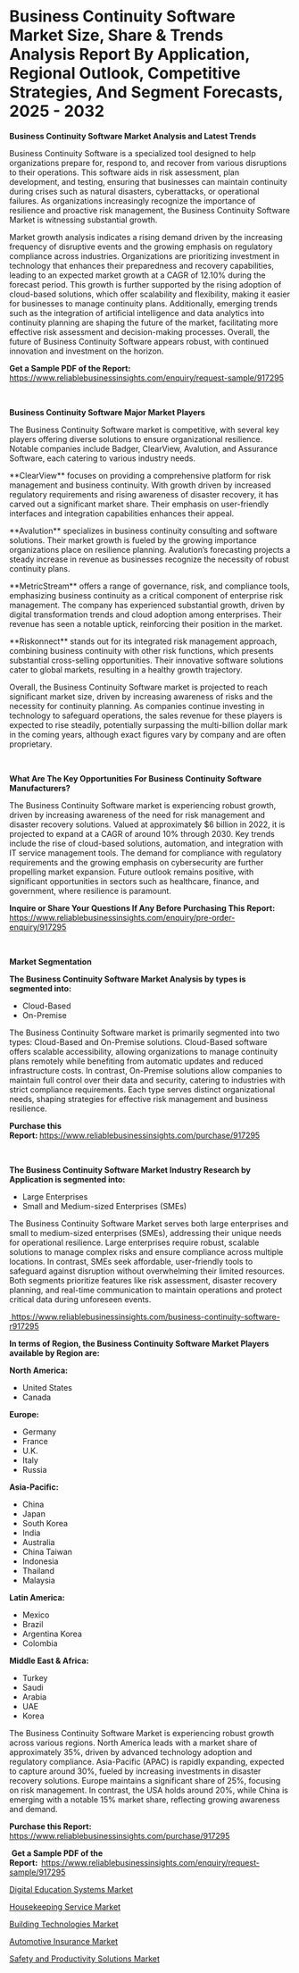 <p><h1>Business Continuity Software Market Size, Share & Trends Analysis Report By Application, Regional Outlook, Competitive Strategies, And Segment Forecasts, 2025 - 2032</h1></p><p><strong>Business Continuity Software Market Analysis and Latest Trends</strong></p>
<p><p>Business Continuity Software is a specialized tool designed to help organizations prepare for, respond to, and recover from various disruptions to their operations. This software aids in risk assessment, plan development, and testing, ensuring that businesses can maintain continuity during crises such as natural disasters, cyberattacks, or operational failures. As organizations increasingly recognize the importance of resilience and proactive risk management, the Business Continuity Software Market is witnessing substantial growth.</p><p>Market growth analysis indicates a rising demand driven by the increasing frequency of disruptive events and the growing emphasis on regulatory compliance across industries. Organizations are prioritizing investment in technology that enhances their preparedness and recovery capabilities, leading to an expected market growth at a CAGR of 12.10% during the forecast period. This growth is further supported by the rising adoption of cloud-based solutions, which offer scalability and flexibility, making it easier for businesses to manage continuity plans. Additionally, emerging trends such as the integration of artificial intelligence and data analytics into continuity planning are shaping the future of the market, facilitating more effective risk assessment and decision-making processes. Overall, the future of Business Continuity Software appears robust, with continued innovation and investment on the horizon.</p></p>
<p><strong>Get a Sample PDF of the Report:&nbsp;</strong> <a href="https://www.reliablebusinessinsights.com/enquiry/request-sample/917295?utm_campaign=75&utm_medium=2&utm_source=Github&utm_content=ia&utm_term=05032025&utm_id=business-continuity-software">https://www.reliablebusinessinsights.com/enquiry/request-sample/917295</a></p>
<p>&nbsp;</p>
<p><strong>Business Continuity Software Major Market Players</strong></p>
<p><p>The Business Continuity Software market is competitive, with several key players offering diverse solutions to ensure organizational resilience. Notable companies include Badger, ClearView, Avalution, and Assurance Software, each catering to various industry needs.</p><p>**ClearView** focuses on providing a comprehensive platform for risk management and business continuity. With growth driven by increased regulatory requirements and rising awareness of disaster recovery, it has carved out a significant market share. Their emphasis on user-friendly interfaces and integration capabilities enhances their appeal.</p><p>**Avalution** specializes in business continuity consulting and software solutions. Their market growth is fueled by the growing importance organizations place on resilience planning. Avalution’s forecasting projects a steady increase in revenue as businesses recognize the necessity of robust continuity plans.</p><p>**MetricStream** offers a range of governance, risk, and compliance tools, emphasizing business continuity as a critical component of enterprise risk management. The company has experienced substantial growth, driven by digital transformation trends and cloud adoption among enterprises. Their revenue has seen a notable uptick, reinforcing their position in the market.</p><p>**Riskonnect** stands out for its integrated risk management approach, combining business continuity with other risk functions, which presents substantial cross-selling opportunities. Their innovative software solutions cater to global markets, resulting in a healthy growth trajectory.</p><p>Overall, the Business Continuity Software market is projected to reach significant market size, driven by increasing awareness of risks and the necessity for continuity planning. As companies continue investing in technology to safeguard operations, the sales revenue for these players is expected to rise steadily, potentially surpassing the multi-billion dollar mark in the coming years, although exact figures vary by company and are often proprietary.</p></p>
<p>&nbsp;</p>
<p><strong>What Are The Key Opportunities For Business Continuity Software Manufacturers?</strong></p>
<p><p>The Business Continuity Software market is experiencing robust growth, driven by increasing awareness of the need for risk management and disaster recovery solutions. Valued at approximately $6 billion in 2022, it is projected to expand at a CAGR of around 10% through 2030. Key trends include the rise of cloud-based solutions, automation, and integration with IT service management tools. The demand for compliance with regulatory requirements and the growing emphasis on cybersecurity are further propelling market expansion. Future outlook remains positive, with significant opportunities in sectors such as healthcare, finance, and government, where resilience is paramount.</p></p>
<p><strong>Inquire or Share Your Questions If Any Before Purchasing This Report:</strong> <a href="https://www.reliablebusinessinsights.com/enquiry/pre-order-enquiry/917295?utm_campaign=75&utm_medium=2&utm_source=Github&utm_content=ia&utm_term=05032025&utm_id=business-continuity-software">https://www.reliablebusinessinsights.com/enquiry/pre-order-enquiry/917295</a></p>
<p>&nbsp;</p>
<p><strong>Market Segmentation</strong></p>
<p><strong>The Business Continuity Software Market Analysis by types is segmented into:</strong></p>
<p><ul><li>Cloud-Based</li><li>On-Premise</li></ul></p>
<p><p>The Business Continuity Software market is primarily segmented into two types: Cloud-Based and On-Premise solutions. Cloud-Based software offers scalable accessibility, allowing organizations to manage continuity plans remotely while benefiting from automatic updates and reduced infrastructure costs. In contrast, On-Premise solutions allow companies to maintain full control over their data and security, catering to industries with strict compliance requirements. Each type serves distinct organizational needs, shaping strategies for effective risk management and business resilience.</p></p>
<p><strong>Purchase this Report:&nbsp;</strong><a href="https://www.reliablebusinessinsights.com/purchase/917295?utm_campaign=75&utm_medium=2&utm_source=Github&utm_content=ia&utm_term=05032025&utm_id=business-continuity-software">https://www.reliablebusinessinsights.com/purchase/917295</a></p>
<p>&nbsp;</p>
<p><strong>The Business Continuity Software Market Industry Research by Application is segmented into:</strong></p>
<p><ul><li>Large Enterprises</li><li>Small and Medium-sized Enterprises (SMEs)</li></ul></p>
<p><p>The Business Continuity Software Market serves both large enterprises and small to medium-sized enterprises (SMEs), addressing their unique needs for operational resilience. Large enterprises require robust, scalable solutions to manage complex risks and ensure compliance across multiple locations. In contrast, SMEs seek affordable, user-friendly tools to safeguard against disruption without overwhelming their limited resources. Both segments prioritize features like risk assessment, disaster recovery planning, and real-time communication to maintain operations and protect critical data during unforeseen events.</p></p>
<p><a href="https://www.reliablebusinessinsights.com/business-continuity-software-r917295?utm_campaign=75&utm_medium=2&utm_source=Github&utm_content=ia&utm_term=05032025&utm_id=business-continuity-software">&nbsp;https://www.reliablebusinessinsights.com/business-continuity-software-r917295</a></p>
<p><strong>In terms of Region, the Business Continuity Software Market Players available by Region are:</strong></p>
<p>
    <p> <strong> North America: </strong>
        <ul>
            <li>United States</li>
            <li>Canada</li>
        </ul>
        </p> 
    <p> <strong> Europe: </strong>
        <ul>
            <li>Germany</li>
            <li>France</li>
            <li>U.K.</li>
            <li>Italy</li>
            <li>Russia</li>
        </ul>
        </p> 
    <p> <strong> Asia-Pacific: </strong>
        <ul>
            <li>China</li>
            <li>Japan</li>
            <li>South Korea</li>
            <li>India</li>
            <li>Australia</li>
            <li>China Taiwan</li>
            <li>Indonesia</li>
            <li>Thailand</li>
            <li>Malaysia</li>
        </ul>
        </p> 
    <p> <strong> Latin America: </strong>
        <ul>
            <li>Mexico</li>
            <li>Brazil</li>
            <li>Argentina Korea</li>
            <li>Colombia</li>
        </ul>
        </p> 
    <p> <strong> Middle East & Africa: </strong>
        <ul>
            <li>Turkey</li>
            <li>Saudi</li>
            <li>Arabia</li>
            <li>UAE</li>
            <li>Korea</li>
        </ul>
    </p>
    </p>
<p><p>The Business Continuity Software Market is experiencing robust growth across various regions. North America leads with a market share of approximately 35%, driven by advanced technology adoption and regulatory compliance. Asia-Pacific (APAC) is rapidly expanding, expected to capture around 30%, fueled by increasing investments in disaster recovery solutions. Europe maintains a significant share of 25%, focusing on risk management. In contrast, the USA holds around 20%, while China is emerging with a notable 15% market share, reflecting growing awareness and demand.</p></p>
<p><strong>Purchase this Report: </strong><a href="https://www.reliablebusinessinsights.com/purchase/917295?utm_campaign=75&utm_medium=2&utm_source=Github&utm_content=ia&utm_term=05032025&utm_id=business-continuity-software">https://www.reliablebusinessinsights.com/purchase/917295</a></p>
<p>&nbsp;<strong>Get a Sample PDF of the Report:&nbsp;&nbsp;</strong><a href="https://www.reliablebusinessinsights.com/enquiry/request-sample/917295?utm_campaign=75&utm_medium=2&utm_source=Github&utm_content=ia&utm_term=05032025&utm_id=business-continuity-software">https://www.reliablebusinessinsights.com/enquiry/request-sample/917295</a></p>
<p><strong></strong></p>
<p><p><a href="https://github.com/cernkomlkawi/Market-Research-Report-List-1/blob/main/digital-education-systems-market.md?utm_campaign=75&utm_medium=2&utm_source=Github&utm_content=ia&utm_term=05032025&utm_id=business-continuity-software">Digital Education Systems Market</a></p><p><a href="https://github.com/boonegoicks7/Market-Research-Report-List-1/blob/main/housekeeping-service-market.md?utm_campaign=75&utm_medium=2&utm_source=Github&utm_content=ia&utm_term=05032025&utm_id=business-continuity-software">Housekeeping Service Market</a></p><p><a href="https://github.com/jensanohishi/Market-Research-Report-List-1/blob/main/building-technologies-market.md?utm_campaign=75&utm_medium=2&utm_source=Github&utm_content=ia&utm_term=05032025&utm_id=business-continuity-software">Building Technologies Market</a></p><p><a href="https://github.com/gavalegeyndt26/Market-Research-Report-List-1/blob/main/automotive-insurance-market.md?utm_campaign=75&utm_medium=2&utm_source=Github&utm_content=ia&utm_term=05032025&utm_id=business-continuity-software">Automotive Insurance Market</a></p><p><a href="https://github.com/kavechoxo/Market-Research-Report-List-1/blob/main/safety-and-productivity-solutions-market.md?utm_campaign=75&utm_medium=2&utm_source=Github&utm_content=ia&utm_term=05032025&utm_id=business-continuity-software">Safety and Productivity Solutions Market</a></p></p>
